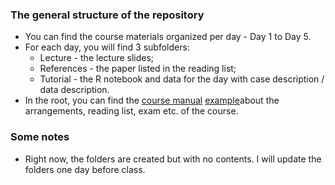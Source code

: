 ### The general structure of the repository  
* You can find the course materials organized per day - Day 1 to Day 5. 
* For each day, you will find 3 subfolders: 
	* Lecture - the lecture slides;
	* References - the paper listed in the reading list;
	* Tutorial - the R notebook and data for the day with case description / data description. 
* In the root, you can find the [course manual](https://github.com/mkchenxi/Causal-Inference/blob/main/Causal%20Inference%20-%20Course%20Manual.md) <a href="[http://example.com/](https://github.com/mkchenxi/Causal-Inference/blob/main/Causal%20Inference%20-%20Course%20Manual.md)" target="_blank">example</a>about the arrangements, reading list, exam etc. of the course. 

### Some notes
* Right now, the folders are created but with no contents. I will update the folders one day before class. 
